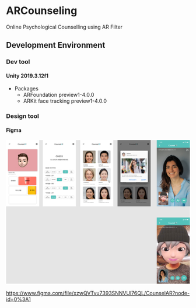# ARCounseling

 Online Psychological Counselling using AR Filter

## Development Environment

### Dev tool

#### Unity 2019.3.12f1

- Packages
  - ARFoundation preview1-4.0.0
  - ARKit face tracking preview1-4.0.0

### Design tool

#### Figma

![FigmaDesign](CounselAR.png)

https://www.figma.com/file/xzwQVTvu7393SNNVUl76QL/CounselAR?node-id=0%3A1